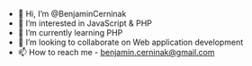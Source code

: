 - 👋 Hi, I’m @BenjaminCerninak
- 👀 I’m interested in JavaScript & PHP
- 🌱 I’m currently learning PHP
- 💞️ I’m looking to collaborate on Web application development
- 📫 How to reach me - benjamin.cerninak@gmail.com

<!---
BenjaminCerninak/BenjaminCerninak is a ✨ special ✨ repository because its `README.md` (this file) appears on your GitHub profile.
You can click the Preview link to take a look at your changes.
--->
